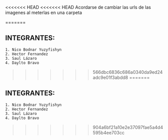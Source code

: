 <<<<<<< HEAD
<<<<<<< HEAD
Acordarse de cambiar las urls de las imagenes al meterlas en una carpeta
=======
## INTEGRANTES: 


	1. Nico Bodnar Yuzyfishyn
	2. Hector Fernandez
	3. Saul Lázaro
	4. Daylto Bravo


>>>>>>> 566dbc6836c686a0340da9ed24adc9e01f3abdd8
=======
## INTEGRANTES: 


	1. Nico Bodnar Yuzyfishyn
	2. Hector Fernandez
	3. Saul Lázaro
	4. Daylto Bravo


>>>>>>> 904a6bf21a10e2e37097fae5a4d4595b4ee703cc

